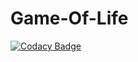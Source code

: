 # Game-Of-Life
[![Codacy Badge](https://api.codacy.com/project/badge/Grade/4902c97c0ce44a839d4257bdd3b05f9d)](https://www.codacy.com/app/nicolsek/Game-Of-Life?utm_source=github.com&utm_medium=referral&utm_content=nicolsek/Game-Of-Life&utm_campaign=badger)